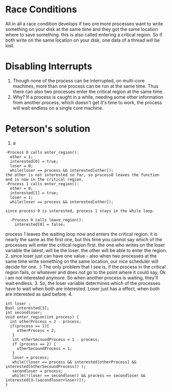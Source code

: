 # Race Conditions
All in all a race condition develops if two ore more processes want to write something on your disk at the same time and they got the same location where to save something. this is also called entering a critical region. So if both write on the same location on your disk, one data of a thread will be lost.

# Disabling Interrupts
  1. Though none of the process can be interrupted, on multi-core machines, more than one process can be run at the same time. Thus there can also two processes enter the critical region at the same time.
  2. Why? If a process is caught in a while, needing some other information from another process, which doesn't get it's time to work, the process will wait endless on a single core machine.

# Peterson's solution
  1. a
  ```
  -Process 0 calls enter_region():
    other = 1;
    interested[0] = true;
    loser = 0;
    while(loser == process && interested[other]);
  the other is not interested so far, so process0 leaves the function and is now in the critical region.
  -Process 1 calls enter_region():
    other = 0;
    interested[1] = true;
    loser = 1;
    while(loser == process && interested[other]);
  ```
    since process 0 is interested, process 1 stays in the while loop.

  ```
    -Process 0 calls leave_region():
      interested[0] = false;
  ```  
  process 1 leaves the waiting loop now and enters the critical region. it is nearly the same as the first one, but this time you cannot say which of the processes will enter the critical region first. the one who writes on the loser variable the latest, will be the loser. the other will be able to enter the region.
  2. since loser just can have one value - also when two processes at the same time write something on the same location, our nice scheduler will decide for one. :) The only problem that I see is, if the process in the critical region fails, or whatever and does not go to the point where it could say, Ok i am not interested anymore. So when another process is waiting, they'll wait endless.
  3. So, the loser variable determines which of the processes have to wait when both are interested. Loser just has a effect, when both are interested as said before.
  4.
  ```
  int loser ;
  Bool interested[3];
  int secondloser;
  void enter_region(int process) {
    int otherProcess = 2 - process;
    if(process == 1){
       otherProcess = 2;
     }
     int otherSecoundProcess = 1 - process;
     if (process == 2) {
       otherSecoundProcess = 1;
     }
     loser = process;
     while((loser == process && interested[otherProcess] && interested[otherSecoundProcess]) );
     secondloser = process;
     while(!(loser == secondloser) && process == secondloser && interested[3-(secondloser+loser)]);
  }  
  ```
